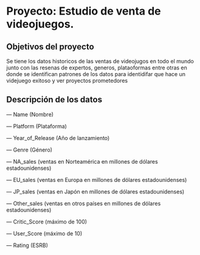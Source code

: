 # Proyecto: Estudio de venta de videojuegos.

## Objetivos del proyecto

Se tiene los datos historicos de las ventas de videojugos en todo el mundo junto con las resenas de expertos, generos, plataoformas entre otras en donde se identifican
patrones de los datos para identidifar que hace un videjuego exitoso y ver proyectos prometedores

## Descripción de los datos

— Name (Nombre)

— Platform (Plataforma)

— Year_of_Release (Año de lanzamiento)

— Genre (Género) 

— NA_sales (ventas en Norteamérica en millones de dólares estadounidenses) 

— EU_sales (ventas en Europa en millones de dólares estadounidenses) 

— JP_sales (ventas en Japón en millones de dólares estadounidenses) 

— Other_sales (ventas en otros países en millones de dólares estadounidenses) 

— Critic_Score (máximo de 100) 

— User_Score (máximo de 10) 

— Rating (ESRB)

